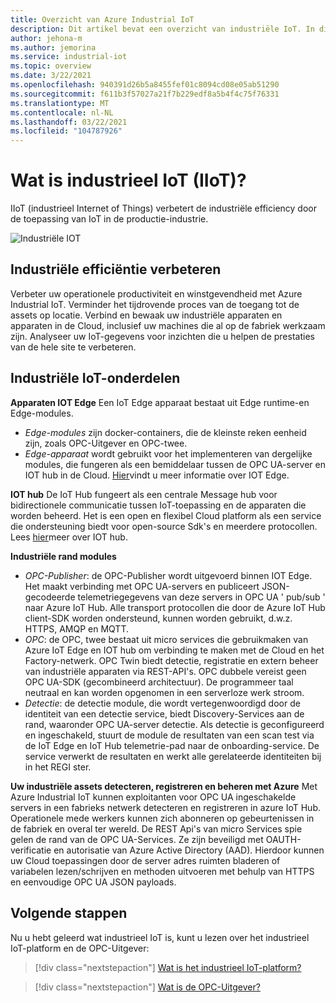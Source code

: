 ```yaml
---
title: Overzicht van Azure Industrial IoT
description: Dit artikel bevat een overzicht van industriële IoT. In dit onderwerp worden de connectiviteits-en beveiligings onderdelen voor de werk vloer in IIoT uitgelegd.
author: jehona-m
ms.author: jemorina
ms.service: industrial-iot
ms.topic: overview
ms.date: 3/22/2021
ms.openlocfilehash: 940391d26b5a8455fef01c8094cd08e05ab51290
ms.sourcegitcommit: f611b3f57027a21f7b229edf8a5b4f4c75f76331
ms.translationtype: MT
ms.contentlocale: nl-NL
ms.lasthandoff: 03/22/2021
ms.locfileid: "104787926"
---
```

# <a name="what-is-industrial-iot-iiot"></a>Wat is industrieel IoT (IIoT)?

IIoT (industrieel Internet of Things) verbetert de industriële efficiency door de toepassing van IoT in de productie-industrie.

![Industriële IOT](media/overview-what-is-Industrial-IoT/icon-255-px.png)

## <a name="improve-industrial-efficiencies"></a>Industriële efficiëntie verbeteren
Verbeter uw operationele productiviteit en winstgevendheid met Azure Industrial IoT. Verminder het tijdrovende proces van de toegang tot de assets op locatie. Verbind en bewaak uw industriële apparaten en apparaten in de Cloud, inclusief uw machines die al op de fabriek werkzaam zijn. Analyseer uw IoT-gegevens voor inzichten die u helpen de prestaties van de hele site te verbeteren.

## <a name="industrial-iot-components"></a>Industriële IoT-onderdelen

**Apparaten IOT Edge** Een IoT Edge apparaat bestaat uit Edge runtime-en Edge-modules. 
- *Edge-modules* zijn docker-containers, die de kleinste reken eenheid zijn, zoals OPC-Uitgever en OPC-twee. 
- *Edge-apparaat* wordt gebruikt voor het implementeren van dergelijke modules, die fungeren als een bemiddelaar tussen de OPC UA-server en IOT hub in de Cloud. [Hier](https://azure.microsoft.com/services/iot-edge/)vindt u meer informatie over IOT Edge.

**IOT hub** De IoT Hub fungeert als een centrale Message hub voor bidirectionele communicatie tussen IoT-toepassing en de apparaten die worden beheerd. Het is een open en flexibel Cloud platform als een service die ondersteuning biedt voor open-source Sdk's en meerdere protocollen. Lees [hier](https://azure.microsoft.com/services/iot-hub/)meer over IOT hub.

**Industriële rand modules**
- *OPC-Publisher*: de OPC-Publisher wordt uitgevoerd binnen IOT Edge. Het maakt verbinding met OPC UA-servers en publiceert JSON-gecodeerde telemetriegegevens van deze servers in OPC UA ' pub/sub ' naar Azure IoT Hub. Alle transport protocollen die door de Azure IoT Hub client-SDK worden ondersteund, kunnen worden gebruikt, d.w.z. HTTPS, AMQP en MQTT.
- *OPC*: de OPC, twee bestaat uit micro services die gebruikmaken van Azure IoT Edge en IOT hub om verbinding te maken met de Cloud en het Factory-netwerk. OPC Twin biedt detectie, registratie en extern beheer van industriële apparaten via REST-API's. OPC dubbele vereist geen OPC UA-SDK (gecombineerd architectuur). De programmeer taal neutraal en kan worden opgenomen in een serverloze werk stroom.
- *Detectie*: de detectie module, die wordt vertegenwoordigd door de identiteit van een detectie service, biedt Discovery-Services aan de rand, waaronder OPC UA-server detectie. Als detectie is geconfigureerd en ingeschakeld, stuurt de module de resultaten van een scan test via de IoT Edge en IoT Hub telemetrie-pad naar de onboarding-service. De service verwerkt de resultaten en werkt alle gerelateerde identiteiten bij in het REGI ster.


**Uw industriële assets detecteren, registreren en beheren met Azure** Met Azure Industrial IoT kunnen exploitanten voor OPC UA ingeschakelde servers in een fabrieks netwerk detecteren en registreren in azure IoT Hub. Operationele mede werkers kunnen zich abonneren op gebeurtenissen in de fabriek en overal ter wereld. De REST Api's van micro Services spie gelen de rand van de OPC UA-Services. Ze zijn beveiligd met OAUTH-verificatie en autorisatie van Azure Active Directory (AAD). Hierdoor kunnen uw Cloud toepassingen door de server adres ruimten bladeren of variabelen lezen/schrijven en methoden uitvoeren met behulp van HTTPS en eenvoudige OPC UA JSON payloads.

## <a name="next-steps"></a>Volgende stappen
Nu u hebt geleerd wat industrieel IoT is, kunt u lezen over het industrieel IoT-platform en de OPC-Uitgever:

> [!div class="nextstepaction"]
> [Wat is het industrieel IoT-platform?](overview-what-is-industrial-iot-platform.md)

> [!div class="nextstepaction"]
> [Wat is de OPC-Uitgever?](overview-what-is-opc-publisher.md)